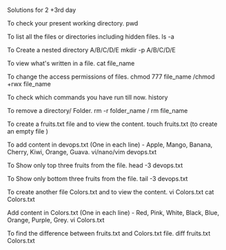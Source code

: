 Solutions for 2 +3rd day 



To check your present working directory.                                                                pwd

To list all the files or directories including hidden files.                                            ls -a

To Create a nested directory A/B/C/D/E                                                                  mkdir -p A/B/C/D/E

To view what's written in a file.                                                                       cat file_name

To change the access permissions of files.                                                              chmod 777 file_name /chmod +rwx file_name

To check which commands you have run till now.                                                          history

To remove a directory/ Folder.                                                                          rm -r folder_name / rm file_name

To create a fruits.txt file and to view the content.                                                    touch fruits.txt (to create an empty file )

To add content in devops.txt (One in each line) - Apple, Mango, Banana, Cherry, Kiwi, Orange, Guava.    vi/nano/vim devops.txt

To Show only top three fruits from the file.                                                            head -3 devops.txt   

To Show only bottom three fruits from the file.                                                         tail -3 devops.txt

To create another file Colors.txt and to view the content.                                              vi Colors.txt    cat Colors.txt

Add content in Colors.txt (One in each line) - Red, Pink, White, Black, Blue, Orange, Purple, Grey.     vi Colors.txt

To find the difference between fruits.txt and Colors.txt file.                                          diff fruits.txt Colors.txt
